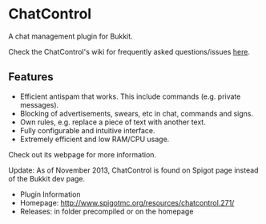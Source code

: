 ChatControl
===========

A chat management plugin for Bukkit.

Check the ChatControl's wiki for frequently asked questions/issues [here](https://github.com/kangarko/ChatControl/wiki/Frequently-asked-questions-or-issues).

Features
-----------

* Efficient antispam that works. This include commands (e.g. private messages).
* Blocking of advertisements, swears, etc in chat, commands and signs.
* Own rules, e.g. replace a piece of text with another text.
* Fully configurable and intuitive interface.
* Extremely efficient and low RAM/CPU usage.

Check out its webpage for more information.

Update: As of November 2013, ChatControl is found on Spigot page instead of the Bukkit dev page.

* Plugin Information
* Homepage: http://www.spigotmc.org/resources/chatcontrol.271/
* Releases: in folder precompiled or on the homepage
